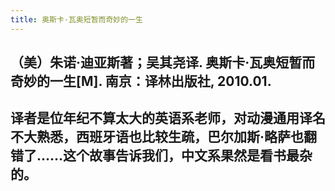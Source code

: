 ```yaml
---
title: 奥斯卡·瓦奥短暂而奇妙的一生
---
```


## （美）朱诺·迪亚斯著；吴其尧译. 奥斯卡·瓦奥短暂而奇妙的一生[M]. 南京：译林出版社, 2010.01.

## 译者是位年纪不算太大的英语系老师，对动漫通用译名不大熟悉，西班牙语也比较生疏，巴尔加斯·略萨也翻错了……这个故事告诉我们，中文系果然是看书最杂的。
